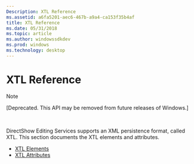 ```yaml
---
Description: XTL Reference
ms.assetid: a6fa5201-aec6-467b-a9a4-ca153f35b4af
title: XTL Reference
ms.date: 05/31/2018
ms.topic: article
ms.author: windowssdkdev
ms.prod: windows
ms.technology: desktop
---
```


# XTL Reference

> [!Note]  
> \[Deprecated. This API may be removed from future releases of Windows.\]

 

DirectShow Editing Services supports an XML persistence format, called XTL. This section documents the XTL elements and attributes.

-   [XTL Elements](xtl-elements.md)
-   [XTL Attributes](xtl-attributes.md)

 

 



